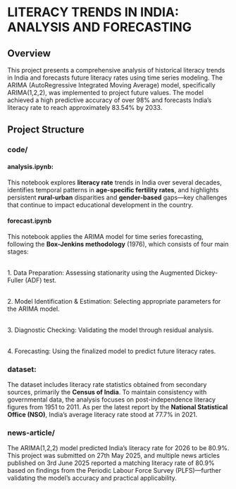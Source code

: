 # LITERACY TRENDS IN INDIA: ANALYSIS AND FORECASTING
## Overview
This project presents a comprehensive analysis of historical literacy trends in India and forecasts future literacy rates using time series modeling. The ARIMA (AutoRegressive Integrated Moving Average) model, specifically ARIMA(1,2,2), was implemented to project future values. The model achieved a high predictive accuracy of over 98% and forecasts India’s literacy rate to reach approximately 83.54% by 2033.

## Project Structure
### code/
#### analysis.ipynb: 
This notebook explores <b>literacy rate</b> trends in India over several decades, identifies temporal patterns in <b>age-specific fertility rates</b>, and highlights persistent <b>rural-urban</b> disparities and <b>gender-based</b> gaps—key challenges that continue to impact educational development in the country.

#### forecast.ipynb
This notebook applies the ARIMA model for time series forecasting, following the <b>Box-Jenkins methodology</b> (1976), which consists of four main stages:

<br>1. Data Preparation: Assessing stationarity using the Augmented Dickey-Fuller (ADF) test.

<br>2. Model Identification & Estimation: Selecting appropriate parameters for the ARIMA model.

<br>3. Diagnostic Checking: Validating the model through residual analysis.

<br>4. Forecasting: Using the finalized model to predict future literacy rates.

### dataset:
The dataset includes literacy rate statistics obtained from secondary sources, primarily the <b>Census of India</b>. To maintain consistency with governmental data, the analysis focuses on post-independence literacy figures from 1951 to 2011. As per the latest report by the <b>National Statistical Office (NSO)</b>, India’s average literacy rate stood at 77.7% in 2021.

### news-article/
The ARIMA(1,2,2) model predicted India’s literacy rate for 2026 to be 80.9%. This project was submitted on 27th May 2025, and multiple news articles published on 3rd June 2025 reported a matching literacy rate of 80.9% based on findings from the Periodic Labour Force Survey (PLFS)—further validating the model’s accuracy and practical applicability.
